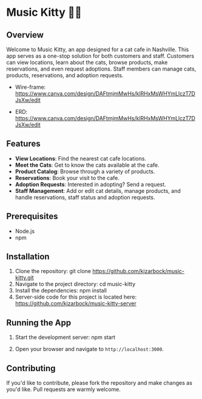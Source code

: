 # Music Kitty 🎵🐱

## Overview

Welcome to Music Kitty, an app designed for a cat cafe in Nashville. This app serves as a one-stop solution for both customers and staff. Customers can view locations, learn about the cats, browse products, make reservations, and even request adoptions. Staff members can manage cats, products, reservations, and adoption requests.  

- Wire-frame: https://www.canva.com/design/DAFtmjmMwHs/klRHxMsWHYmLlczT7DJsXw/edit

- ERD: https://www.canva.com/design/DAFtmjmMwHs/klRHxMsWHYmLlczT7DJsXw/edit

## Features

- **View Locations**: Find the nearest cat cafe locations.
- **Meet the Cats**: Get to know the cats available at the cafe.
- **Product Catalog**: Browse through a variety of products.
- **Reservations**: Book your visit to the cafe.
- **Adoption Requests**: Interested in adopting? Send a request.
- **Staff Management**: Add or edit cat details, manage products, and handle reservations, staff status and adoption requests.

## Prerequisites

- Node.js
- npm

## Installation

1. Clone the repository: git clone https://github.com/kjzarbock/music-kitty.git
2. Navigate to the project directory: cd music-kitty
3. Install the dependencies: npm install
4. Server-side code for this project is located here: https://github.com/kjzarbock/music-kitty-server


## Running the App

1. Start the development server: npm start

2. Open your browser and navigate to `http://localhost:3000`.

## Contributing

If you'd like to contribute, please fork the repository and make changes as you'd like. Pull requests are warmly welcome.






